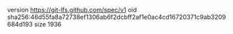version https://git-lfs.github.com/spec/v1
oid sha256:46d55fa8a72738ef1306ab6f2dcbff2af1e0ac4cd16720371c9ab3209684d193
size 1936
